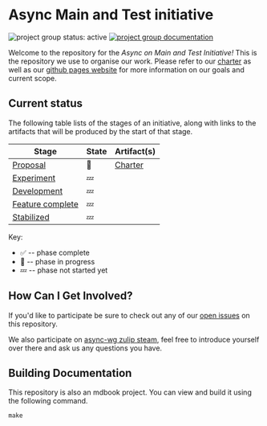 # Async Main and Test initiative
![project group status: active](https://img.shields.io/badge/status-active-brightgreen.svg)
[![project group documentation](https://img.shields.io/badge/MDBook-View%20Documentation-blue)][gh-pages]

Welcome to the repository for the _Async on Main and Test Initiative!_ This is the
repository we use to organise our work. Please refer to our [charter] as well
as our [github pages website][gh-pages] for more information on our goals and
current scope.

[charter]: ./CHARTER.md
[gh-pages]: https://vincenzopalazzo.github.io/async-main-and-tests-initiative

## Current status

The following table lists of the stages of an initiative, along with links to the artifacts that will be produced by the start of that stage.

| Stage                                 | State | Artifact(s) |
| ------------------------------------- | ----- | ----------- |
| [Proposal](./CHARTER.md)              | 🦀    | [Charter](./CHARTER.md) |
| [Experiment](./EXPERIMENT.md)         | 💤    | |
| [Development]()                       | 💤    | | 
| [Feature complete]()                  | 💤    | |
| [Stabilized]()                        | 💤    | |

Key:

* ✅ -- phase complete
* 🦀 -- phase in progress
* 💤 -- phase not started yet

## How Can I Get Involved?

If you'd like to participate be sure to check out any of our [open issues] on this
repository.

We also participate on [async-wg zulip steam][chat-link], feel free to introduce
yourself over there and ask us any questions you have.


[open issues]: https://github.com/vincenzopalazzo/async-main-and-tests-initiative/issues
[chat-link]: https://rust-lang.zulipchat.com/#narrow/stream/187312-wg-async
[team-toml]: https://rust-lang.github.io/wg-async/vision/roadmap.html


## Building Documentation
This repository is also an mdbook project. You can view and build it using the
following command.

```
make
```
